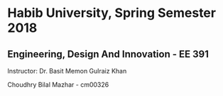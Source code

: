 
# Habib University, Spring Semester 2018
## Engineering, Design And Innovation - EE 391

Instructor: Dr. Basit Memon
            Gulraiz Khan

Choudhry Bilal Mazhar - cm00326
